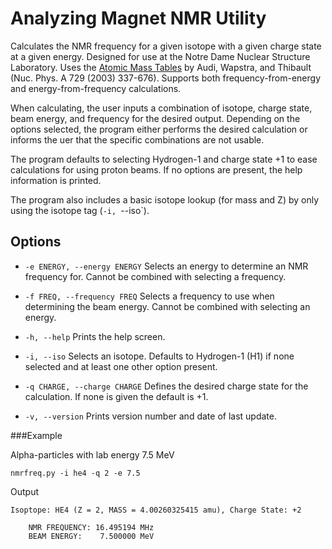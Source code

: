 Analyzing Magnet NMR Utility
============================

Calculates the NMR frequency for a given isotope with a given charge state at a given energy. Designed for use at the Notre Dame Nuclear Structure Laboratory. Uses the [Atomic Mass Tables](http://ie.lbl.gov/toimass.html) by Audi, Wapstra, and Thibault (Nuc. Phys. A 729 (2003) 337-676). Supports both frequency-from-energy and energy-from-frequency calculations.

When calculating, the user inputs a combination of isotope, charge state, beam energy, and frequency for the desired output. Depending on the options selected, the program either performs the desired calculation or informs the uer that the specific combinations are not usable.

The program defaults to selecting Hydrogen-1 and charge state +1 to ease calculations for using proton beams. If no options are present, the help information is printed.

The program also includes a basic isotope lookup (for mass and Z) by only using the isotope tag (`-i, `--iso`).

Options
-------

* `-e ENERGY, --energy ENERGY` Selects an energy to determine an NMR frequency for. Cannot be combined with selecting a frequency.

* `-f FREQ, --frequency FREQ` Selects a frequency to use when determining the beam energy. Cannot be combined with selecting an energy.

* `-h, --help` Prints the help screen.

* `-i, --iso` Selects an isotope. Defaults to Hydrogen-1 (H1) if none selected and at least one other option present.

* `-q CHARGE, --charge CHARGE` Defines the desired charge state for the calculation. If none is given the default is +1.

* `-v, --version` Prints version number and date of last update.

###Example

Alpha-particles with lab energy 7.5 MeV
```
nmrfreq.py -i he4 -q 2 -e 7.5
```
Output
```
Isoptope: HE4 (Z = 2, MASS = 4.00260325415 amu), Charge State: +2

    NMR FREQUENCY: 16.495194 MHz
    BEAM ENERGY:    7.500000 MeV
```
